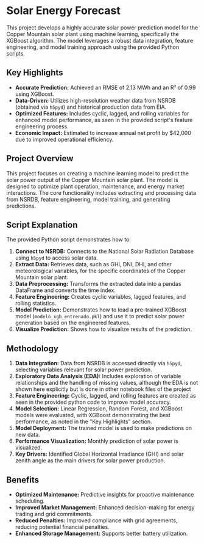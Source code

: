 # Solar Energy Forecast

This project develops a highly accurate solar power prediction model for the Copper Mountain solar plant using machine learning, specifically the XGBoost algorithm. The model leverages a robust data integration, feature engineering, and model training approach using the provided Python scripts.

## Key Highlights

*   **Accurate Prediction:** Achieved an RMSE of 2.13 MWh and an R² of 0.99 using XGBoost.
*   **Data-Driven:** Utilizes high-resolution weather data from NSRDB (obtained via `h5pyd`) and historical production data from EIA.
*   **Optimized Features:** Includes cyclic, lagged, and rolling variables for enhanced model performance, as seen in the provided script's feature engineering process.
*   **Economic Impact:** Estimated to increase annual net profit by $42,000 due to improved operational efficiency.

## Project Overview

This project focuses on creating a machine learning model to predict the solar power output of the Copper Mountain solar plant. The model is designed to optimize plant operation, maintenance, and energy market interactions. The core functionality includes extracting and processing data from NSRDB, feature engineering, model training, and generating predictions.

## Script Explanation

The provided Python script demonstrates how to:

1.  **Connect to NSRDB:** Connects to the National Solar Radiation Database using `h5pyd` to access solar data.
2.  **Extract Data:** Retrieves data, such as GHI, DNI, DHI, and other meteorological variables, for the specific coordinates of the Copper Mountain solar plant.
3.  **Data Preprocessing:** Transforms the extracted data into a pandas DataFrame and converts the time index.
4. **Feature Engineering:** Creates cyclic variables, lagged features, and rolling statistics.
5.  **Model Prediction:** Demonstrates how to load a pre-trained XGBoost model (`modelo_xgb_entrenado.pkl`) and use it to predict solar power generation based on the engineered features.
6.  **Visualize Prediction:** Shows how to visualize results of the prediction.

## Methodology

1.  **Data Integration:** Data from NSRDB is accessed directly via `h5pyd`, selecting variables relevant for solar power prediction.
2.  **Exploratory Data Analysis (EDA):** Includes exploration of variable relationships and the handling of missing values, although the EDA is not shown here explicitly but is done in other notebook files of the project
3.  **Feature Engineering:**  Cyclic, lagged, and rolling features are created as seen in the provided python code to improve model accuracy.
4.  **Model Selection:** Linear Regression, Random Forest, and XGBoost models were evaluated, with XGBoost demonstrating the best performance, as noted in the "Key Highlights" section.
5.  **Model Deployment:** The trained model is used to make predictions on new data.
6. **Performance Visualization:** Monthly prediction of solar power is visualized.
7.  **Key Drivers:**  Identified Global Horizontal Irradiance (GHI) and solar zenith angle as the main drivers for solar power production.

## Benefits

*   **Optimized Maintenance:** Predictive insights for proactive maintenance scheduling.
*   **Improved Market Management:** Enhanced decision-making for energy trading and grid commitments.
*   **Reduced Penalties:** Improved compliance with grid agreements, reducing potential financial penalties.
*   **Enhanced Storage Management:** Supports better battery utilization.

